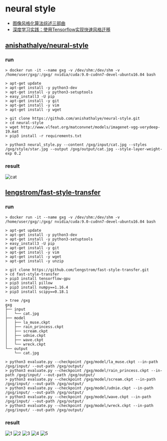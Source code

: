 # neural style

- [图像风格化算法综述三部曲](https://zhuanlan.zhihu.com/c_185430820)
- [深度学习实践：使用Tensorflow实现快速风格迁移](https://zhuanlan.zhihu.com/p/24383274)

## [anishathalye/neural-style](https://github.com/anishathalye/neural-style)

### run

```
> docker run -it --name gxg -v /dev/shm:/dev/shm -v /home/user/gxg/:/gxg/ nvidia/cuda:9.0-cudnn7-devel-ubuntu16.04 bash

> apt-get update
> apt-get install -y python3-dev
> apt-get install -y python3-setuptools
> easy_install3 -U pip
> apt-get install -y git
> apt-get install -y vim
> apt-get install -y wget

> git clone https://github.com/anishathalye/neural-style.git
> cd neural-style
> wget http://www.vlfeat.org/matconvnet/models/imagenet-vgg-verydeep-19.mat
> pip3 install -r requirements.txt

> python3 neural_style.py --content /gxg/input/cat.jpg --styles /gxg/style/star.jpg --output /gxg/output/cat.jpg --style-layer-weight-exp 0.2
```

### result

![cat](https://github.com/gaoxinge/machine-learning/blob/master/neural%20style/images/cat.jpg)

## [lengstrom/fast-style-transfer](https://github.com/lengstrom/fast-style-transfer)

### run

```
> docker run -it --name gxg -v /dev/shm:/dev/shm -v /home/user/gxg/:/gxg/ nvidia/cuda:9.0-cudnn7-devel-ubuntu16.04 bash

> apt-get update
> apt-get install -y python3-dev
> apt-get install -y python3-setuptools
> easy_install3 -U pip
> apt-get install -y git
> apt-get install -y vim
> apt-get install -y wget
> apt-get install -y unzip

> git clone https://github.com/lengstrom/fast-style-transfer.git
> cd fast-style-transfer
> pip3 install tensorflow-gpu
> pip3 install pillow
> pip3 install numpy==1.16.4
> pip3 install scipy==0.18.1

> tree /gxg
gxg
├── input
│   └── cat.jpg
├── model
│   ├── la_muse.ckpt
│   ├── rain_princess.ckpt
│   ├── scream.ckpt
│   ├── udnie.ckpt
│   ├── wave.ckpt
│   └── wreck.ckpt
└── output
    └── cat.jpg

> python3 evaluate.py --checkpoint /gxg/model/la_muse.ckpt --in-path /gxg/input/ --out-path /gxg/output/
> python3 evaluate.py --checkpoint /gxg/model/rain_princess.ckpt --in-path /gxg/input/ --out-path /gxg/output/
> python3 evaluate.py --checkpoint /gxg/model/scream.ckpt --in-path /gxg/input/ --out-path /gxg/output/
> python3 evaluate.py --checkpoint /gxg/model/udnie.ckpt --in-path /gxg/input/ --out-path /gxg/output/
> python3 evaluate.py --checkpoint /gxg/model/wave.ckpt --in-path /gxg/input/ --out-path /gxg/output/
> python3 evaluate.py --checkpoint /gxg/model/wreck.ckpt --in-path /gxg/input/ --out-path /gxg/output/
```

### result

![1](https://github.com/gaoxinge/machine-learning/blob/master/neural%20style/images/1.jpg)
![2](https://github.com/gaoxinge/machine-learning/blob/master/neural%20style/images/2.jpg)
![3](https://github.com/gaoxinge/machine-learning/blob/master/neural%20style/images/3.jpg)
![4](https://github.com/gaoxinge/machine-learning/blob/master/neural%20style/images/4.jpg)
![5](https://github.com/gaoxinge/machine-learning/blob/master/neural%20style/images/5.jpg)
